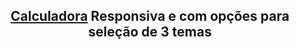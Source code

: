 <h2 align="center"><a href="https://joaopmsa.github.io/Calculadora/" target="_blank">Calculadora</a> Responsiva e com opções para seleção de 3 temas</h2>

